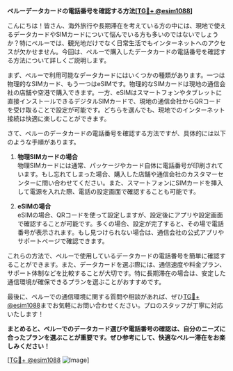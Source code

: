 **ペルーデータカードの電話番号を確認する方法[[TG💪+ @esim1088](https://t.me/s/esim1088)]**

こんにちは！皆さん、海外旅行や長期滞在を考えている方の中には、現地で使えるデータカードやSIMカードについて悩んでいる方も多いのではないでしょうか？特にペルーでは、観光地だけでなく日常生活でもインターネットへのアクセスが欠かせません。今回は、ペルーで購入したデータカードの電話番号を確認する方法について詳しくご説明します。

まず、ペルーで利用可能なデータカードにはいくつかの種類があります。一つは物理的なSIMカード、もう一つはeSIMです。物理的なSIMカードは現地の通信会社の店舗や空港で購入できます。一方、eSIMはスマートフォンやタブレットに直接インストールできるデジタルSIMカードで、現地の通信会社からQRコードを受け取ることで設定が可能です。どちらを選んでも、現地でのインターネット接続は快適に楽しむことができます。

さて、ペルーのデータカードの電話番号を確認する方法ですが、具体的には以下のような手順があります。

1. **物理SIMカードの場合**  
   物理SIMカードには通常、パッケージやカード自体に電話番号が印刷されています。もし忘れてしまった場合、購入した店舗や通信会社のカスタマーセンターに問い合わせてください。また、スマートフォンにSIMカードを挿入して電源を入れた際、電話の設定画面で確認することも可能です。

2. **eSIMの場合**  
   eSIMの場合、QRコードを使って設定しますが、設定後にアプリや設定画面で確認することが可能です。多くの場合、設定が完了すると、その場で電話番号が表示されます。もし見つけられない場合は、通信会社の公式アプリやサポートページで確認できます。

これらの方法で、ペルーで使用しているデータカードの電話番号を簡単に確認することができます。また、データカードを選ぶ際には、通信速度や料金プラン、サポート体制などを比較することが大切です。特に長期滞在の場合は、安定した通信環境が確保できるプランを選ぶことがおすすめです。

最後に、ペルーでの通信環境に関する質問や相談があれば、ぜひ[TG💪+ @esim1088](https://t.me/s/esim1088)までお気軽にお問い合わせください。プロのスタッフが丁寧に対応いたします！

**まとめると、ペルーでのデータカード選びや電話番号の確認は、自分のニーズに合ったプランを選ぶことが重要です。ぜひ参考にして、快適なペルー滞在をお楽しみください！**

[[TG💪+ @esim1088](https://t.me/s/esim1088) ![Image](https://i.postimg.cc/Y0z9fWf4/image.png)]